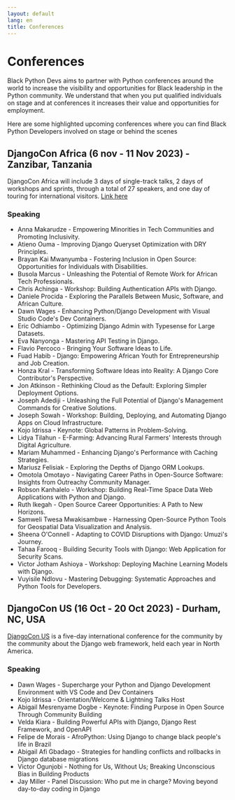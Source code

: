 ```yaml
---
layout: default
lang: en
title: Conferences
---
```


# Conferences

Black Python Devs aims to partner with Python conferences around the world to increase the visibility and opportunities for Black leadership in the Python community. We understand that when you put qualified individuals on stage and at conferences it increases their value and opportunities for employment.

<!--
To add a conference one of the following should apply

1. A Black Python Dev Member should be speaking at the conference
2. The conference should have programs in place to empower Black and other Historically Excluded Communities to contribute.

Sample
-----

## CONFERENCE NAME (DATES), City, Region, Country

ONE SENTENCE DESCRIPTION OF THE CONFERENCE. Be sure to link to the conference itself.

### Speaking
- PERSON - TALK or ROLE NAME
---
-->

Here are some highlighted upcoming conferences where you can find Black Python Developers involved on stage or behind the scenes

<!-- conferences starts -->

## DjangoCon Africa (6 nov - 11 Nov 2023) - Zanzibar, Tanzania

DjangoCon Africa will include 3 days of single-track talks, 2 days of workshops and sprints, through a total of 27 speakers, and one day of touring for international visitors. [Link here](https://2023.djangocon.africa/news/announcing-djangocon-africa-2023/)

### Speaking

- Anna Makarudze - Empowering Minorities in Tech Communities and Promoting Inclusivity.
- Atieno Ouma - Improving Django Queryset Optimization with DRY Principles.
- Brayan Kai Mwanyumba - Fostering Inclusion in Open Source: Opportunities for Individuals with Disabilities.
- Busola Marcus - Unleashing the Potential of Remote Work for African Tech Professionals.
- Chris Achinga - Workshop: Building Authentication APIs with Django.
- Daniele Procida - Exploring the Parallels Between Music, Software, and African Culture.
- Dawn Wages - Enhancing Python/Django Development with Visual Studio Code's Dev Containers.
- Eric Odhiambo - Optimizing Django Admin with Typesense for Large Datasets.
- Eva Nanyonga - Mastering API Testing in Django.
- Flavio Percoco - Bringing Your Software Ideas to Life.
- Fuad Habib - Django: Empowering African Youth for Entrepreneurship and Job Creation.
- Honza Kral - Transforming Software Ideas into Reality: A Django Core Contributor's Perspective.
- Jon Atkinson - Rethinking Cloud as the Default: Exploring Simpler Deployment Options.
- Joseph Adediji - Unleashing the Full Potential of Django's Management Commands for Creative Solutions.
- Joseph Sowah - Workshop: Building, Deploying, and Automating Django Apps on Cloud Infrastructure.
- Kojo Idrissa - Keynote: Global Patterns in Problem-Solving.
- Lidya Tilahun - E-Farming: Advancing Rural Farmers' Interests through Digital Agriculture.
- Mariam Muhammed - Enhancing Django's Performance with Caching Strategies.
- Mariusz Felisiak - Exploring the Depths of Django ORM Lookups.
- Omotola Omotayo - Navigating Career Paths in Open-Source Software: Insights from Outreachy Community Manager.
- Robson Kanhalelo - Workshop: Building Real-Time Space Data Web Applications with Python and Django.
- Ruth Ikegah - Open Source Career Opportunities: A Path to New Horizons.
- Samweli Twesa Mwakisambwe - Harnessing Open-Source Python Tools for Geospatial Data Visualization and Analysis.
- Sheena O'Connell - Adapting to COVID Disruptions with Django: Umuzi's Journey.
- Tahaa Farooq - Building Security Tools with Django: Web Application for Security Scans.
- Victor Jotham Ashioya - Workshop: Deploying Machine Learning Models with Django.
- Vuyisile Ndlovu - Mastering Debugging: Systematic Approaches and Python Tools for Developers.

## DjangoCon US (16 Oct - 20 Oct 2023) - Durham, NC, USA

[DjangoCon US](https://2023.djangocon.us/) is a five-day international conference for the community by the community about the Django web framework, held each year in North America.

### Speaking

- Dawn Wages - Supercharge your Python and Django Development Environment with VS Code and Dev Containers
- Kojo Idrissa - Orientation/Welcome & Lightning Talks Host
- Abigail Mesrenyame Dogbe - Keynote: Finding Purpose in Open Source Through Community Building
- Velda Kiara - Building Powerful APIs with Django, Django Rest Framework, and OpenAPI
- Felipe de Morais - AfroPython: Using Django to change black people's life in Brazil
- Abigail Afi Gbadago - Strategies for handling conflicts and rollbacks in Django database migrations
- Victor Ogunjobi - Nothing for Us, Without Us; Breaking Unconscious Bias in Building Products
- Jay Miller - Panel Discussion: Who put me in charge? Moving beyond day-to-day coding in Django

<!-- conferences ends -->
